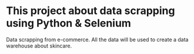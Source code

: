 # This project about data scrapping using Python & Selenium
Data scrapping from e-commerce.
All the data will be used to create a data warehouse about skincare.
